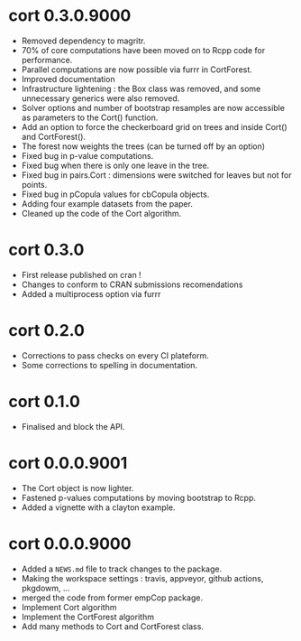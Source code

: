 # cort 0.3.0.9000

* Removed dependency to magritr.
* 70% of core computations have been moved on to Rcpp code for performance. 
* Parallel computations are now possible via furrr in CortForest. 
* Improved documentation
* Infrastructure lightening : the Box class was removed, and some unnecessary generics were also removed.
* Solver options and number of bootstrap resamples are now accessible as parameters to the Cort() function.
* Add an option to force the checkerboard grid on trees and inside Cort() and CortForest().
* The forest now weights the trees (can be turned off by an option)
* Fixed bug in p-value computations.
* Fixed bug when there is only one leave in the tree.
* Fixed bug in pairs.Cort : dimensions were switched for leaves but not for points.
* Fixed bug in pCopula values for cbCopula objects.
* Adding four example datasets from the paper.
* Cleaned up the code of the Cort algorithm.


# cort 0.3.0

* First release published on cran !
* Changes to conform to CRAN submissions recomendations
* Added a multiprocess option via furrr

# cort 0.2.0

* Corrections to pass checks on every CI plateform.
* Some corrections to spelling in documentation.

# cort 0.1.0

* Finalised and block the API.

# cort 0.0.0.9001

* The Cort object is now lighter.
* Fastened p-values computations by moving bootstrap to Rcpp.
* Added a vignette with a clayton example.


# cort 0.0.0.9000

* Added a `NEWS.md` file to track changes to the package.
* Making the workspace settings : travis, appveyor, github actions, pkgdowm, ...
* merged the code from former empCop package.
* Implement Cort algorithm
* Implement the CortForest algorithm
* Add many methods to Cort and CortForest class.




